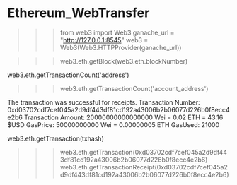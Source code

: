# Ethereum_WebTransfer

>>> from web3 import Web3
>>> ganache_url = "http://127.0.0.1:8545"
>>> web3 = Web3(Web3.HTTPProvider(ganache_url))

>>> web3.eth.getBlock(web3.eth.blockNumber)

web3.eth.getTransactionCount('address')
>>> web3.eth.getTransactionCount('account_address')

The transaction was successful for receipts.
Transaction Number: 0xd03702cdf7cef045a2d9df443df81cd192a43006b2b06077d226b0f8ecc4e2b6
Transaction Amount: 20000000000000000 Wei = 0.02 ETH = 43.16 $USD
GasPrice: 50000000000 Wei = 0.00000005 ETH
GasUsed: 21000

web3.eth.getTransaction(txhash)
>>> web3.eth.getTransaction(0xd03702cdf7cef045a2d9df443df81cd192a43006b2b06077d226b0f8ecc4e2b6)
>>> web3.eth.getTransactionReceipt(0xd03702cdf7cef045a2d9df443df81cd192a43006b2b06077d226b0f8ecc4e2b6)